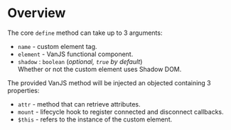 # Overview

The core `define` method can take up to 3 arguments:

- `name` - custom element tag.
- `element` - VanJS functional component.
- `shadow` : `boolean` (_optional, `true` by default_)  
  Whether or not the custom element uses Shadow DOM.

The provided VanJS method will be injected an objected containing 3 properties:

- `attr` - method that can retrieve attributes.
- `mount` - lifecycle hook to register connected and disconnect callbacks.
- `$this` - refers to the instance of the custom element.
